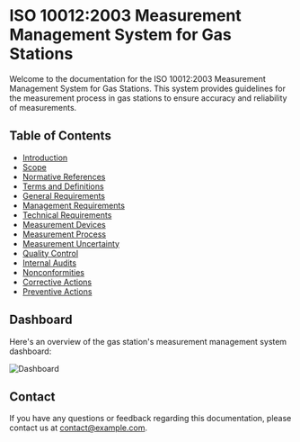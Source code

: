 # ISO 10012:2003 Measurement Management System for Gas Stations

Welcome to the documentation for the ISO 10012:2003 Measurement Management System for Gas Stations. This system provides guidelines for the measurement process in gas stations to ensure accuracy and reliability of measurements.

## Table of Contents

- [Introduction](introduction.md)
- [Scope](scope.md)
- [Normative References](references.md)
- [Terms and Definitions](terms.md)
- [General Requirements](requirements.md)
- [Management Requirements](management.md)
- [Technical Requirements](technical.md)
- [Measurement Devices](devices.md)
- [Measurement Process](process.md)
- [Measurement Uncertainty](uncertainty.md)
- [Quality Control](control.md)
- [Internal Audits](audits.md)
- [Nonconformities](nonconformities.md)
- [Corrective Actions](actions.md)
- [Preventive Actions](preventive.md)

## Dashboard

Here's an overview of the gas station's measurement management system dashboard:

![Dashboard](dashboard.png)

## Contact

If you have any questions or feedback regarding this documentation, please contact us at [contact@example.com](mailto:contact@example.com).

